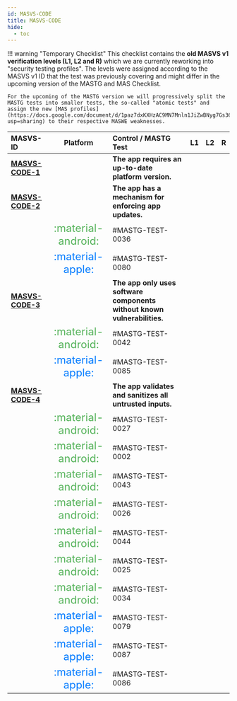 ```yaml
---
id: MASVS-CODE
title: MASVS-CODE
hide:
  - toc
---
```


!!! warning "Temporary Checklist"
    This checklist contains the **old MASVS v1 verification levels (L1, L2 and R)** which we are currently reworking into "security testing profiles". The levels were assigned according to the MASVS v1 ID that the test was previously covering and might differ in the upcoming version of the MASTG and MAS Checklist.

    For the upcoming of the MASTG version we will progressively split the MASTG tests into smaller tests, the so-called "atomic tests" and assign the new [MAS profiles](https://docs.google.com/document/d/1paz7dxKXHzAC9MN7Mnln1JiZwBNyg7Gs364AJ6KudEs/edit?usp=sharing) to their respective MASWE weaknesses.
| MASVS-ID                                         |                                                                     Platform                                                                      | Control / MASTG Test                                                                                   |                                        L1                                        |                                        L2                                         |  R  |
|:-------------------------------------------------|:-------------------------------------------------------------------------------------------------------------------------------------------------:|:-------------------------------------------------------------------------------------------------------|:--------------------------------------------------------------------------------:|:---------------------------------------------------------------------------------:|:---:|
| **[MASVS-CODE-1](/MASVS/controls/MASVS-CODE-1)** |                                                                                                                                                   | **The app requires an up-to-date platform version.**                                                   |                                                                                  |                                                                                   |     |
| **[MASVS-CODE-2](/MASVS/controls/MASVS-CODE-2)** |                                                                                                                                                   | **The app has a mechanism for enforcing app updates.**                                                 |                                                                                  |                                                                                   |     |
|                                                  | <span style="font-size: x-large; color: #54b259;" title="Android"> :material-android: </span><span style="display: none;">platform:android</span> | #MASTG-TEST-0036                           |                                                                                  | <span class="mas-dot-green"></span><span style="display: none;">profile:L2</span> |     |
|                                                  |      <span style="font-size: x-large; color: #007aff;" title="iOS"> :material-apple: </span><span style="display: none;">platform:ios</span>      | #MASTG-TEST-0080                               |                                                                                  | <span class="mas-dot-green"></span><span style="display: none;">profile:L2</span> |     |
| **[MASVS-CODE-3](/MASVS/controls/MASVS-CODE-3)** |                                                                                                                                                   | **The app only uses software components without known vulnerabilities.**                               |                                                                                  |                                                                                   |     |
|                                                  | <span style="font-size: x-large; color: #54b259;" title="Android"> :material-android: </span><span style="display: none;">platform:android</span> | #MASTG-TEST-0042    | <span class="mas-dot-blue"></span><span style="display: none;">profile:L1</span> | <span class="mas-dot-green"></span><span style="display: none;">profile:L2</span> |     |
|                                                  |      <span style="font-size: x-large; color: #007aff;" title="iOS"> :material-apple: </span><span style="display: none;">platform:ios</span>      | #MASTG-TEST-0085        | <span class="mas-dot-blue"></span><span style="display: none;">profile:L1</span> | <span class="mas-dot-green"></span><span style="display: none;">profile:L2</span> |     |
| **[MASVS-CODE-4](/MASVS/controls/MASVS-CODE-4)** |                                                                                                                                                   | **The app validates and sanitizes all untrusted inputs.**                                              |                                                                                  |                                                                                   |     |
|                                                  | <span style="font-size: x-large; color: #54b259;" title="Android"> :material-android: </span><span style="display: none;">platform:android</span> | #MASTG-TEST-0027                 | <span class="mas-dot-blue"></span><span style="display: none;">profile:L1</span> | <span class="mas-dot-green"></span><span style="display: none;">profile:L2</span> |     |
|                                                  | <span style="font-size: x-large; color: #54b259;" title="Android"> :material-android: </span><span style="display: none;">platform:android</span> | #MASTG-TEST-0002          | <span class="mas-dot-blue"></span><span style="display: none;">profile:L1</span> | <span class="mas-dot-green"></span><span style="display: none;">profile:L2</span> |     |
|                                                  | <span style="font-size: x-large; color: #54b259;" title="Android"> :material-android: </span><span style="display: none;">platform:android</span> | #MASTG-TEST-0043                              | <span class="mas-dot-blue"></span><span style="display: none;">profile:L1</span> | <span class="mas-dot-green"></span><span style="display: none;">profile:L2</span> |     |
|                                                  | <span style="font-size: x-large; color: #54b259;" title="Android"> :material-android: </span><span style="display: none;">platform:android</span> | #MASTG-TEST-0026                            | <span class="mas-dot-blue"></span><span style="display: none;">profile:L1</span> | <span class="mas-dot-green"></span><span style="display: none;">profile:L2</span> |     |
|                                                  | <span style="font-size: x-large; color: #54b259;" title="Android"> :material-android: </span><span style="display: none;">platform:android</span> | #MASTG-TEST-0044 | <span class="mas-dot-blue"></span><span style="display: none;">profile:L1</span> | <span class="mas-dot-green"></span><span style="display: none;">profile:L2</span> |     |
|                                                  | <span style="font-size: x-large; color: #54b259;" title="Android"> :material-android: </span><span style="display: none;">platform:android</span> | #MASTG-TEST-0025                         | <span class="mas-dot-blue"></span><span style="display: none;">profile:L1</span> | <span class="mas-dot-green"></span><span style="display: none;">profile:L2</span> |     |
|                                                  | <span style="font-size: x-large; color: #54b259;" title="Android"> :material-android: </span><span style="display: none;">platform:android</span> | #MASTG-TEST-0034                          | <span class="mas-dot-blue"></span><span style="display: none;">profile:L1</span> | <span class="mas-dot-green"></span><span style="display: none;">profile:L2</span> |     |
|                                                  |      <span style="font-size: x-large; color: #007aff;" title="iOS"> :material-apple: </span><span style="display: none;">platform:ios</span>      | #MASTG-TEST-0079                              | <span class="mas-dot-blue"></span><span style="display: none;">profile:L1</span> | <span class="mas-dot-green"></span><span style="display: none;">profile:L2</span> |     |
|                                                  |      <span style="font-size: x-large; color: #007aff;" title="iOS"> :material-apple: </span><span style="display: none;">platform:ios</span>      | #MASTG-TEST-0087     | <span class="mas-dot-blue"></span><span style="display: none;">profile:L1</span> | <span class="mas-dot-green"></span><span style="display: none;">profile:L2</span> |     |
|                                                  |      <span style="font-size: x-large; color: #007aff;" title="iOS"> :material-apple: </span><span style="display: none;">platform:ios</span>      | #MASTG-TEST-0086                                  | <span class="mas-dot-blue"></span><span style="display: none;">profile:L1</span> | <span class="mas-dot-green"></span><span style="display: none;">profile:L2</span> |     |

<br><br>
